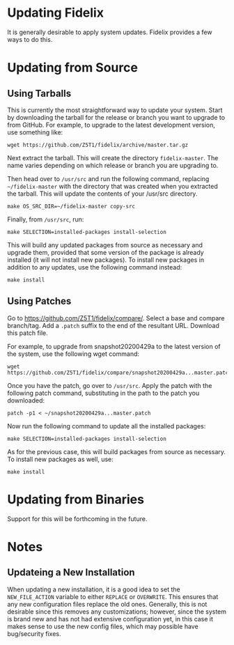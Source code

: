 Updating Fidelix
================

It is generally desirable to apply system updates. Fidelix provides a few ways
to do this.

# Updating from Source

## Using Tarballs

This is currently the most straightforward way to update your system. Start by
downloading the tarball for the release or branch you want to upgrade to from
GitHub. For example, to upgrade to the latest development version, use
something like:

    wget https://github.com/Z5T1/fidelix/archive/master.tar.gz

Next extract the tarball. This will create the directory `fidelix-master`. The
name varies depending on which release or branch you are upgrading to.

Then head over to `/usr/src` and run the following command, replacing
`~/fidelix-master` with the directory that was created when you extracted the
tarball. This will update the contents of your /usr/src directory.

    make OS_SRC_DIR=~/fidelix-master copy-src

Finally, from `/usr/src`, run:

    make SELECTION=installed-packages install-selection

This will build any updated packages from source as necessary and upgrade them,
provided that some version of the package is already installed (it will not
install new packages). To install new packages in addition to any updates, use
the following command instead:

    make install

## Using Patches

Go to https://github.com/Z5T1/fidelix/compare/. Select a base and compare
branch/tag. Add a `.patch` suffix to the end of the resultant URL. Download
this patch file.

For example, to upgrade from snapshot20200429a to the latest version of the
system, use the following wget command:

    wget https://github.com/Z5T1/fidelix/compare/snapshot20200429a...master.patch

Once you have the patch, go over to `/usr/src`. Apply the patch with the
following patch command, substituting in the path to the patch you downloaded:

    patch -p1 < ~/snapshot20200429a...master.patch

Now run the following command to update all the installed packages:

    make SELECTION=installed-packages install-selection

As for the previous case, this will build packages from source as necessary. To
install new packages as well, use:

    make install

# Updating from Binaries

Support for this will be forthcoming in the future.

# Notes

## Updateing a New Installation

When updating a new installation, it is a good idea to set the
`NEW_FILE_ACTION` variable to either `REPLACE` or `OVERWRITE`. This ensures
that any new configuration files replace the old ones. Generally, this is not
desirable since this removes any customizations; however, since the system is
brand new and has not had extensive configuration yet, in this case it makes
sense to use the new config files, which may possible have bug/security fixes.

